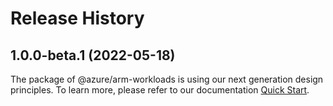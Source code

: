 # Release History
    
## 1.0.0-beta.1 (2022-05-18)

The package of @azure/arm-workloads is using our next generation design principles. To learn more, please refer to our documentation [Quick Start](https://aka.ms/js-track2-quickstart).
